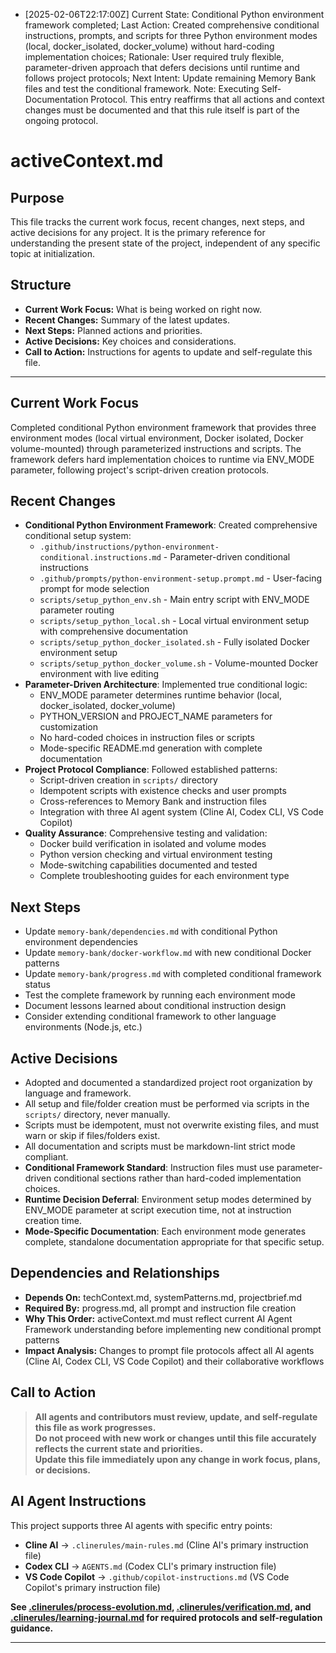 - [2025-02-06T22:17:00Z] Current State: Conditional Python environment framework completed; Last Action: Created comprehensive conditional instructions, prompts, and scripts for three Python environment modes (local, docker_isolated, docker_volume) without hard-coding implementation choices; Rationale: User required truly flexible, parameter-driven approach that defers decisions until runtime and follows project protocols; Next Intent: Update remaining Memory Bank files and test the conditional framework.
Note: Executing Self-Documentation Protocol. This entry reaffirms that all actions and context changes must be documented and that this rule itself is part of the ongoing protocol.
# activeContext.md

## Purpose
This file tracks the current work focus, recent changes, next steps, and active decisions for any project. It is the primary reference for understanding the present state of the project, independent of any specific topic at initialization.

## Structure
- **Current Work Focus:** What is being worked on right now.
- **Recent Changes:** Summary of the latest updates.
- **Next Steps:** Planned actions and priorities.
- **Active Decisions:** Key choices and considerations.
- **Call to Action:** Instructions for agents to update and self-regulate this file.

---

## Current Work Focus

Completed conditional Python environment framework that provides three environment modes (local virtual environment, Docker isolated, Docker volume-mounted) through parameterized instructions and scripts. The framework defers hard implementation choices to runtime via ENV_MODE parameter, following project's script-driven creation protocols.

## Recent Changes

- **Conditional Python Environment Framework**: Created comprehensive conditional setup system:
  - `.github/instructions/python-environment-conditional.instructions.md` - Parameter-driven conditional instructions
  - `.github/prompts/python-environment-setup.prompt.md` - User-facing prompt for mode selection
  - `scripts/setup_python_env.sh` - Main entry script with ENV_MODE parameter routing
  - `scripts/setup_python_local.sh` - Local virtual environment setup with comprehensive documentation
  - `scripts/setup_python_docker_isolated.sh` - Fully isolated Docker environment setup
  - `scripts/setup_python_docker_volume.sh` - Volume-mounted Docker environment with live editing
- **Parameter-Driven Architecture**: Implemented true conditional logic:
  - ENV_MODE parameter determines runtime behavior (local, docker_isolated, docker_volume)
  - PYTHON_VERSION and PROJECT_NAME parameters for customization
  - No hard-coded choices in instruction files or scripts
  - Mode-specific README.md generation with complete documentation
- **Project Protocol Compliance**: Followed established patterns:
  - Script-driven creation in `scripts/` directory
  - Idempotent scripts with existence checks and user prompts
  - Cross-references to Memory Bank and instruction files
  - Integration with three AI agent system (Cline AI, Codex CLI, VS Code Copilot)
- **Quality Assurance**: Comprehensive testing and validation:
  - Docker build verification in isolated and volume modes
  - Python version checking and virtual environment testing
  - Mode-switching capabilities documented and tested
  - Complete troubleshooting guides for each environment type

## Next Steps

- Update `memory-bank/dependencies.md` with conditional Python environment dependencies
- Update `memory-bank/docker-workflow.md` with new conditional Docker patterns
- Update `memory-bank/progress.md` with completed conditional framework status
- Test the complete framework by running each environment mode
- Document lessons learned about conditional instruction design
- Consider extending conditional framework to other language environments (Node.js, etc.)

## Active Decisions

- Adopted and documented a standardized project root organization by language and framework.
- All setup and file/folder creation must be performed via scripts in the `scripts/` directory, never manually.
- Scripts must be idempotent, must not overwrite existing files, and must warn or skip if files/folders exist.
- All documentation and scripts must be markdown-lint strict mode compliant.
- **Conditional Framework Standard**: Instruction files must use parameter-driven conditional sections rather than hard-coded implementation choices.
- **Runtime Decision Deferral**: Environment setup modes determined by ENV_MODE parameter at script execution time, not at instruction creation time.
- **Mode-Specific Documentation**: Each environment mode generates complete, standalone documentation appropriate for that specific setup.

## Dependencies and Relationships

- **Depends On:** techContext.md, systemPatterns.md, projectbrief.md
- **Required By:** progress.md, all prompt and instruction file creation
- **Why This Order:** activeContext.md must reflect current AI Agent Framework understanding before implementing new conditional prompt patterns
- **Impact Analysis:** Changes to prompt file protocols affect all AI agents (Cline AI, Codex CLI, VS Code Copilot) and their collaborative workflows

## Call to Action

> **All agents and contributors must review, update, and self-regulate this file as work progresses.**  
> **Do not proceed with new work or changes until this file accurately reflects the current state and priorities.**  
> **Update this file immediately upon any change in work focus, plans, or decisions.**

## AI Agent Instructions

This project supports three AI agents with specific entry points:
- **Cline AI** → `.clinerules/main-rules.md` (Cline AI's primary instruction file)
- **Codex CLI** → `AGENTS.md` (Codex CLI's primary instruction file)
- **VS Code Copilot** → `.github/copilot-instructions.md` (VS Code Copilot's primary instruction file)

**See [.clinerules/process-evolution.md](../.clinerules/process-evolution.md), [.clinerules/verification.md](../.clinerules/verification.md), and [.clinerules/learning-journal.md](../.clinerules/learning-journal.md) for required protocols and self-regulation guidance.**

---
